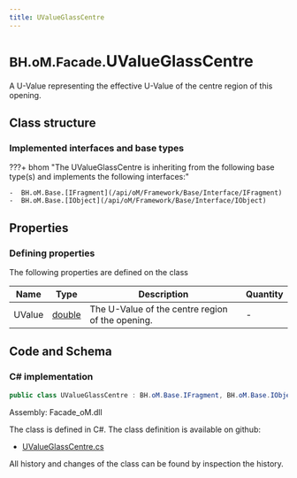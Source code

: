```yaml
---
title: UValueGlassCentre
---
```


# <small>BH.oM.Facade.</small>**UValueGlassCentre**

A U-Value representing the effective U-Value of the centre region of this opening.

## Class structure

### Implemented interfaces and base types

???+ bhom "The UValueGlassCentre is inheriting from the following base type(s) and implements the following interfaces:"

    -  BH.oM.Base.[IFragment](/api/oM/Framework/Base/Interface/IFragment)
    -  BH.oM.Base.[IObject](/api/oM/Framework/Base/Interface/IObject)


## Properties



### Defining properties

The following properties are defined on the class

| Name             | Type             | Description      | Quantity         |
|------------------|------------------|------------------|------------------|
| UValue | [double](https://learn.microsoft.com/en-us/dotnet/api/System.Double?view=netstandard-2.0) | The U-Value of the centre region of the opening. | - |


## Code and Schema

### C# implementation

``` C# title="C#"
public class UValueGlassCentre : BH.oM.Base.IFragment, BH.oM.Base.IObject
```

Assembly: Facade_oM.dll

The class is defined in C#. The class definition is available on github:

- [UValueGlassCentre.cs](https://github.com/BHoM/BHoM/blob/develop/Facade_oM/Fragments\UValueGlassCentre.cs)

All history and changes of the class can be found by inspection the history.

